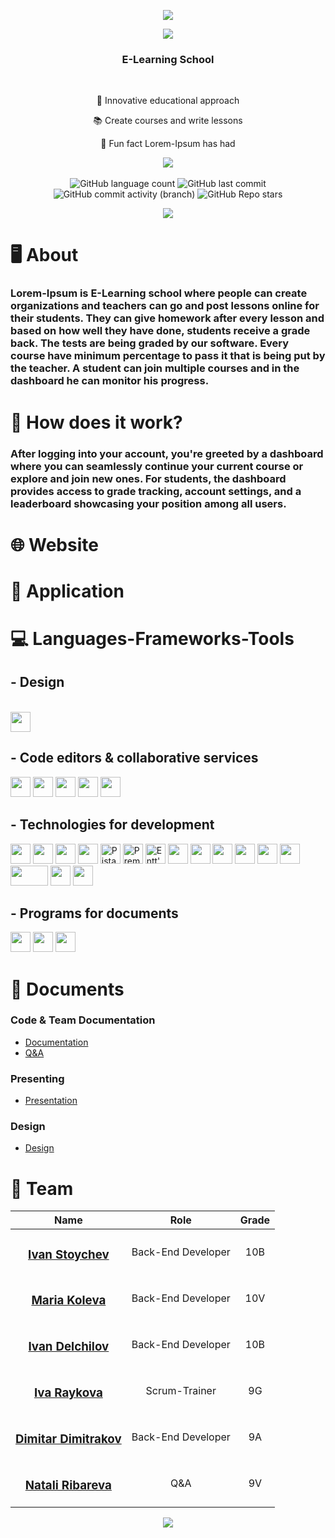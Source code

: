 <p align="center">
    <img src="https://cdn.discordapp.com/attachments/723998679400316949/1231161066483089459/gifchito-ezgif.com-crop-video.gif?ex=6635f318&is=66237e18&hm=510bd9b5a01920fe505a8604ab49b164beb1bc9e6732091e38640e3b29709225&">
</p>

<p align="center">
    <img src="https://cdn.discordapp.com/attachments/1191431375694336151/1231252414292693144/line.png?ex=662524ab&is=6623d32b&hm=fbf5e7b15cccd28954a93bf89ac7259c6738e0d3a30e82d927a0aa9888dade6f&">
</p>

<h3 align="center">E-Learning School</h3>
</br>

<div align="center">
    <p>🧩 Innovative educational approach</p>
    <p>📚 Create courses and write lessons</p>
    <p>👀 Fun fact Lorem-Ipsum has had </p>
      <img align="center" src="https://visitor-badge.glitch.me/badge?page_id=IDRaykova22.Droid&left_color=green&right_color=red">
</div>

</br>

<div align="center">
    <img alt="GitHub language count" src="https://img.shields.io/github/languages/count/codingburgas/Lorem-Ipsum">
    <img alt="GitHub last commit" src="https://img.shields.io/github/last-commit/codingburgas/Lorem-Ipsum">
    <img alt="GitHub commit activity (branch)" src="https://img.shields.io/github/commit-activity/t/codingburgas/Lorem-Ipsum/dev">
    <img alt="GitHub Repo stars" src="https://img.shields.io/github/stars/codingburgas/Lorem-Ipsum">
</div>

<p align="center">
    <img src="https://cdn.discordapp.com/attachments/1191431375694336151/1231252414292693144/line.png?ex=662524ab&is=6623d32b&hm=fbf5e7b15cccd28954a93bf89ac7259c6738e0d3a30e82d927a0aa9888dade6f&">
</p>

# 🖥️ About

### Lorem-Ipsum is E-Learning school where people can create organizations and teachers can go and post lessons online for their students. They can give homework after every lesson and based on how well they have done, students receive a grade back. The tests are being graded by our software. Every course have minimum percentage to pass it that is being put by the teacher. A student can join multiple courses and in the dashboard he can monitor his progress.

# 🌴 How does it work?

### After logging into your account, you're greeted by a dashboard where you can seamlessly continue your current course or explore and join new ones. For students, the dashboard provides access to grade tracking, account settings, and a leaderboard showcasing your position among all users.

# 🌐 Website

# 🏅 Application

# 💻 Languages-Frameworks-Tools
## - Design
<br>
<div align="left">
   <img height="32" width="32" src="https://cdn.simpleicons.org/figma" />
</div>

## - Code editors & collaborative services
<div align="left">
    <img height="32" width="32" src="https://cdn.simpleicons.org/visualstudio"/>
    <img height="32" width="32" src="https://cdn.simpleicons.org/visualstudiocode"/>
    <img height="32" width="32" src="https://cdn.simpleicons.org/git"/>
    <img height="32" width="32" src="https://cdn.simpleicons.org/github/F5F5F7"/>
    <img height="32" width="32" src="https://cdn.simpleicons.org/microsoftteams"/>
</div>

## - Technologies for development
<div align="left">
  <img height="32" width="32" src="https://cdn.simpleicons.org/cplusplus"/>
  <img height="32" width="32" src="https://cdn.simpleicons.org/python"/>
  <img height="32" width="32" src="https://cdn.simpleicons.org/raylib/F5F5F7"/>
  <img height="32" width="32" src="https://cdn.simpleicons.org/microsoftazure"/>
  <img height="32" width="32" src="https://cdn.discordapp.com/attachments/1191431375694336151/1231281062546505759/logo.png?ex=663662d9&is=6623edd9&hm=e612badabf02b7003cd6cc319d3c5f045a2ad21f78d081c0c94455e67d5d5ebf&" alt="Pistache's logo"/>
  <img height="32" width="32" src="https://cdn.discordapp.com/attachments/1191431375694336151/1231281443540570234/premake-logo.png?ex=66366334&is=6623ee34&hm=b943e919cc7c87c95ca7f36959a7a8b9ae804fcff1db32e23732689099ede84e&" alt="Premake's logo"/>
  <img height="32"  src="https://cdn.discordapp.com/attachments/1191431375694336151/1231282249127952455/image-removebg-preview_-_2024-04-20T193559.368.png?ex=663663f4&is=6623eef4&hm=bbc84d8fb08a1ca22daf599c663f9d9bf7f057e5746259e9f55106771dee5fc3&" alt="Entt's logo"/>
  <img height="32" width="32" src="https://static-00.iconduck.com/assets.00/pgadmin-icon-2048x2048-rxk8ydpt.png"/>
  <img height="32" width="32" src="https://cdn.simpleicons.org/react"/> 
  <img height="32" width="32" src="https://cdn.simpleicons.org/tailwindcss"/>
  <img height="32" width="32" src="https://cdn.simpleicons.org/rider/F5F5F7/">
  <img height="32" width="32" src="https://cdn.simpleicons.org/postman"/>
  <img height="32" width="32" src="https://cdn.simpleicons.org/docker"/>
  <img height="32" width="60" src="https://asset.brandfetch.io/id01c95myA/idGj8WMnt3.png"/>
  <img height="32" width="32" src="https://seeklogo.com/images/J/jwt-logo-65D86B4640-seeklogo.com.png"/>
  <img height="32" width="32" src="https://cdn.discordapp.com/attachments/1191431375694336151/1231985435618840627/image-removebg-preview_-_2024-04-22T180942.429.png?ex=6627cf59&is=66267dd9&hm=cee3c7d24b78fe4fc2f44e4028beeb19bc1c3fce5fb4e1c94ac83f55c27cbdd4&"/>
</div>

## - Programs for documents
<div align="left">
  <img height="32" width="32" src="https://cdn.simpleicons.org/microsoftword"/>
  <img height="32" width="32" src="https://cdn.simpleicons.org/microsoftpowerpoint"/>
  <img height="32" width="32" src="https://cdn.simpleicons.org/microsoftexcel"/>
</div>

# 📁 Documents
### Code & Team Documentation
  - [Documentation]()
  - [Q&A]()

### Presenting
  - [Presentation](https://codingburgas-my.sharepoint.com/:p:/g/personal/idraykova22_codingburgas_bg/EbZ2ANAu0HVBtlK0nTONdnoBBAtj9xRHce-3kWe-f5KZig?e=iBhM3C)
    
### Design
  - [Design](https://github.com/codingburgas/Lorem-Ipsum/blob/docs/Lorem-Ipsum.fig)

# 👥 Team

| Name | Role | Grade |
| :---:   | :---: | :---: |
|  <h3><a href = "https://github.com/IYStoychev21">Ivan Stoychev</a></h3> | Back-End Developer | 10B |
| <h3><a href = "https://github.com/">Maria Koleva</a></h3> | Back-End Developer | 10V |
| <h3><a href = "https://github.com/ISDelchilov21">Ivan Delchilov</a></h3> |  Back-End Developer  | 10B |
|  <h3><a href = "https://github.com/IDRaykova22">Iva Raykova</a></h3> | Scrum-Trainer | 9G |
| <h3><a href = "https://github.com/dpdimitrakov22">Dimitar Dimitrakov</a></h3> | Back-End Developer  | 9A |
| <h3><a href = "https://github.com/niribareva22">Natali Ribareva</a></h3> | Q&A | 9V |

<p align="center">
    <img src="https://cdn.discordapp.com/attachments/1191431375694336151/1231252414292693144/line.png?ex=662524ab&is=6623d32b&hm=fbf5e7b15cccd28954a93bf89ac7259c6738e0d3a30e82d927a0aa9888dade6f&">
</p>
